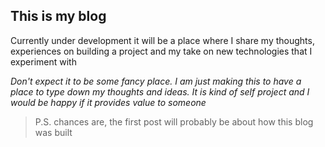 ## This is my blog

Currently under development it will be a place where I share my thoughts, experiences on building a project and my take on new technologies that I experiment with 

*Don't expect it to be some fancy place. I am just making this to have a place to type down my thoughts and ideas. It is kind of self project and I would be happy if it provides value to someone*

> P.S. chances are, the first post will probably be about how this blog was built
